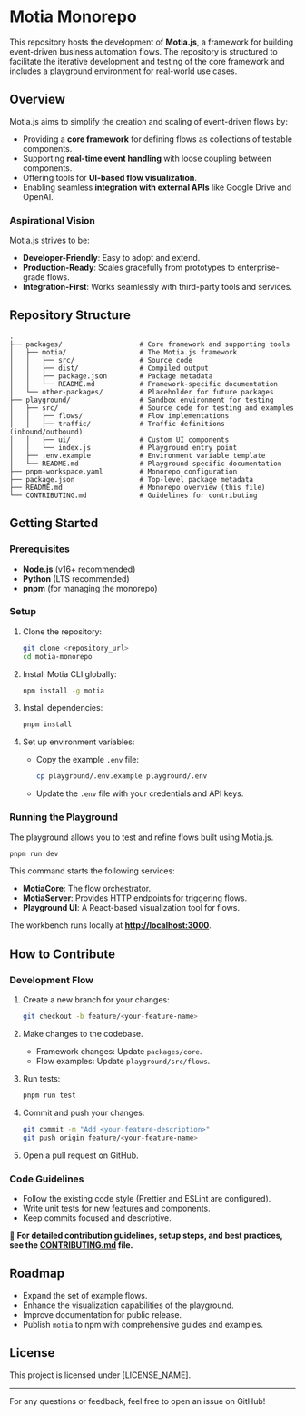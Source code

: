 # Motia Monorepo

This repository hosts the development of **Motia.js**, a framework for building event-driven business automation flows. The repository is structured to facilitate the iterative development and testing of the core framework and includes a playground environment for real-world use cases.

## Overview

Motia.js aims to simplify the creation and scaling of event-driven flows by:

- Providing a **core framework** for defining flows as collections of testable components.
- Supporting **real-time event handling** with loose coupling between components.
- Offering tools for **UI-based flow visualization**.
- Enabling seamless **integration with external APIs** like Google Drive and OpenAI.

### Aspirational Vision

Motia.js strives to be:

- **Developer-Friendly**: Easy to adopt and extend.
- **Production-Ready**: Scales gracefully from prototypes to enterprise-grade flows.
- **Integration-First**: Works seamlessly with third-party tools and services.

## Repository Structure

```
.
├── packages/                   # Core framework and supporting tools
│   ├── motia/                  # The Motia.js framework
│   │   ├── src/                # Source code
│   │   ├── dist/               # Compiled output
│   │   ├── package.json        # Package metadata
│   │   └── README.md           # Framework-specific documentation
│   └── other-packages/         # Placeholder for future packages
├── playground/                 # Sandbox environment for testing
│   ├── src/                    # Source code for testing and examples
│   │   ├── flows/              # Flow implementations
│   │   ├── traffic/            # Traffic definitions (inbound/outbound)
│   │   ├── ui/                 # Custom UI components
│   │   └── index.js            # Playground entry point
│   ├── .env.example            # Environment variable template
│   └── README.md               # Playground-specific documentation
├── pnpm-workspace.yaml         # Monorepo configuration
├── package.json                # Top-level package metadata
├── README.md                   # Monorepo overview (this file)
└── CONTRIBUTING.md             # Guidelines for contributing
```

## Getting Started

### Prerequisites

- **Node.js** (v16+ recommended)
- **Python** (LTS recommended)
- **pnpm** (for managing the monorepo)

### Setup

1. Clone the repository:

   ```bash
   git clone <repository_url>
   cd motia-monorepo
   ```

2. Install Motia CLI globally:

   ```bash
   npm install -g motia
   ```

3. Install dependencies:

   ```bash
   pnpm install
   ```
   
4. Set up environment variables:
   - Copy the example `.env` file:
     ```bash
     cp playground/.env.example playground/.env
     ```
   - Update the `.env` file with your credentials and API keys.

### Running the Playground

The playground allows you to test and refine flows built using Motia.js.

```bash
pnpm run dev
```

This command starts the following services:

- **MotiaCore**: The flow orchestrator.
- **MotiaServer**: Provides HTTP endpoints for triggering flows.
- **Playground UI**: A React-based visualization tool for flows.

The workbench runs locally at **[http://localhost:3000](http://localhost:3000)**.

## How to Contribute

### Development Flow

1. Create a new branch for your changes:

   ```bash
   git checkout -b feature/<your-feature-name>
   ```

2. Make changes to the codebase.

   - Framework changes: Update `packages/core`.
   - Flow examples: Update `playground/src/flows`.

3. Run tests:

   ```bash
   pnpm run test
   ```

4. Commit and push your changes:

   ```bash
   git commit -m "Add <your-feature-description>"
   git push origin feature/<your-feature-name>
   ```

5. Open a pull request on GitHub.

### Code Guidelines

- Follow the existing code style (Prettier and ESLint are configured).
- Write unit tests for new features and components.
- Keep commits focused and descriptive.

📘 **For detailed contribution guidelines, setup steps, and best practices, see the [CONTRIBUTING.md](https://github.com/MotiaDev/motia/blob/main/CONTRIBUTING.md) file.**

## Roadmap

- Expand the set of example flows.
- Enhance the visualization capabilities of the playground.
- Improve documentation for public release.
- Publish `motia` to npm with comprehensive guides and examples.

## License

This project is licensed under [LICENSE_NAME].

---

For any questions or feedback, feel free to open an issue on GitHub!
